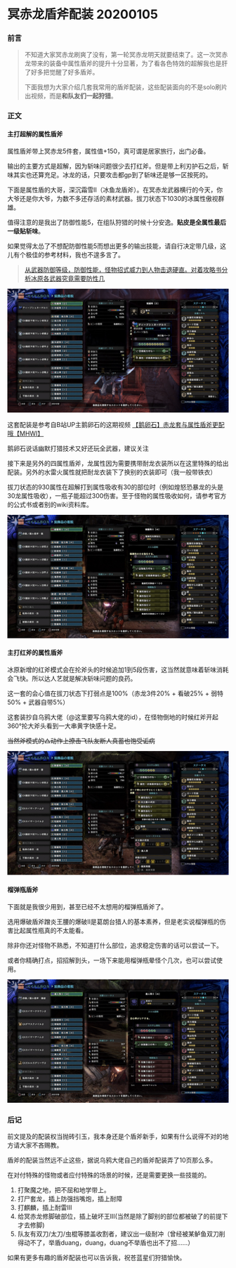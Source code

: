 # 冥赤龙盾斧配装 20200105

### 前言
> 不知道大家冥赤龙刷爽了没有，第一轮冥赤龙明天就要结束了。这一次冥赤龙带来的装备中属性盾斧的提升十分显著，为了看各色特效的超解我也是肝了好多把觉醒了好多盾斧。
>
> 下面我想为大家介绍几套我常用的盾斧配装，这些配装面向的不是solo刷片出视频，而是**和队友们一起狩猎**。

### 正文

#### 主打超解的属性盾斧

属性盾斧带上冥赤龙5件套，属性值+150，真可谓是居家旅行，出门必备。

输出的主要方式是超解，因为斩味问题很少去打红斧。但是带上利刃护石之后，斩味其实也还算充足。冰龙的话，只要攻击都gp到了斩味还是够一区按死的。

下面是属性盾的大哥，深沉霜雪II（冰鱼龙盾斧）。在冥赤龙武器横行的今天，你大爷还是你大爷，为数不多还存活的素材武器。拔刀状态下1030的冰属性傲视群雄。

值得注意的是我出了防御性能5，在组队狩猎的时候十分安逸。**贴皮是全属性最后一级贴斩味**。

如果觉得太怂了不想配防御性能5而想出更多的输出技能，请自行决定带几级，这儿有个极佳的参考材料，我也不遑多言了。

> [从武器防御等级，防御性能，怪物招式威力到人物击退硬直。对着攻略书分析冰原各武器究竟需要防性几](https://bbs.nga.cn/read.php?tid=19096578&rand=323)

![](./asset/冰属盾.png)

这套配装是参考自B站UP主鹅卵石的这期视频
[【鹅卵石】赤龙套与属性盾斧更配哦【MHWI】](https://www.bilibili.com/video/av80040583)

鹅卵石说话幽默打猎技术又好还玩全武器，建议关注

接下来是另外的四属性盾斧，龙属性因为需要携带耐龙衣装所以在这里特殊的给出配装。另外的水雷火属性就把耐龙衣装下了换别的衣装即可（我一般带铁衣）

拔刀状态的930属性在超解打到属性吸收有30的部位时（例如煌怒恐暴龙的头是30龙属性吸收），一瓶子能超过300伤害。至于怪物的属性吸收如何，请参考官方的公式书或者别的wiki资料库。

![](./asset/龙属盾.png)

#### 主打红斧的属性盾斧

冰原新增的红斧模式会在抡斧头的时候追加1到5段伤害，这当然就意味着斩味消耗会飞快。所以达人艺就是解决斩味问题的良药。

这一套的会心值在拔刀状态下打弱点是100%（赤龙3件20% + 看破25% + 弱特50% + 武器自带5%）

这套装抄自乌鸦大佬（@这里要写乌鸦大佬的id），在怪物倒地的时候红斧开起360°抡大斧头看到一大串黄字快感十足。

~~当然斧模式的△动作上撩击飞队友断人真蓄也饱受诟病~~

![](./asset/电锯盾.png)


#### 榴弹瓶盾斧

下面就是我很少用到，甚至已经不太想用的榴弹瓶盾斧了。

选用爆破盾斧蹭炎王腰的爆破II是葛朗台猎人的基本素养，但是老实说榴弹瓶的伤害比起属性瓶真的不太能看。

除非你还对怪物不熟悉，不知道打什么部位，追求稳定伤害的话可以尝试一下。

或者你精确打点，招招解到头，一场下来能用榴弹瓶晕怪个几次，也可以尝试使用。

![](./asset/榴弹瓶爆破盾.png)

### 后记

前文提及的配装权当抛砖引玉，我本身还是个盾斧新手，如果有什么说得不对的地方请大家不吝赐教。

盾斧的配装当然远不止这些，据说乌鸦大佬自己的盾斧配装弄了10页那么多。

在对付特殊的怪物或者应付特殊的场景的时候，还是需要更换一些技能的。

1. 打聚魔之地，把不屈和地学带上。
2. 打尸套龙，插上防强挡嘴炮，插上耐障
3. 打麒麟，插上耐雷III
4. 给冥赤龙修脚破部位，插上破坏王III(当然是除了脚别的部位都被破了的前提下才去修脚)
5. 队友有双刀/太刀/虫棍等膝盖收割者，建议出一级耐冲（曾经被某鲈鱼双刀削得动不了，举盾duang，duang，duang不举盾也出不了招……）

如果有更多有趣的盾斧配装也可以告诉我，祝苍蓝星们狩猎愉快。
